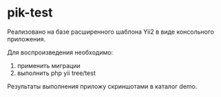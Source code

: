 # pik-test
Реализовано на базе расширенного шаблона Yii2 в виде консольного приложения.

Для воспроизведения необходимо:
1) применить миграции
2) выполнить php yii tree/test

Результаты выполнения приложу скриншотами в каталог demo.
